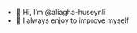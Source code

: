 - 👋 Hi, I’m @aliagha-huseynli
- 🌱 I always enjoy to improve myself

<!---
aliagha-huseynli/aliagha-huseynli is a ✨ special ✨ repository because its `README.md` (this file) appears on your GitHub profile.
You can click the Preview link to take a look at your changes.
--->
